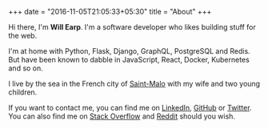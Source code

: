 +++
date = "2016-11-05T21:05:33+05:30"
title = "About"
+++

Hi there, I'm **Will Earp**. I'm a software developer who likes building stuff for the web.

I'm at home with Python, Flask, Django, GraphQL, PostgreSQL and Redis. But have been known to dabble in JavaScript, React, Docker, Kubernetes and so on.

I live by the sea in the French city of [Saint-Malo](https://en.wikipedia.org/wiki/Saint-Malo) with my wife and two young children. 

If you want to contact me, you can find me on [LinkedIn](https://www.linkedin.com/in/willearp/), [GitHub](https://github.com/wearp) or [Twitter](https://twitter.com/traouglad). You can also find me on [Stack Overflow](https://stackoverflow.com/users/3420838/wearp) and [Reddit](https://www.reddit.com/user/xor6it) should you wish.
